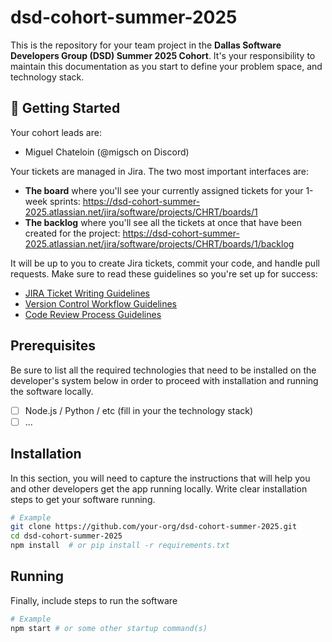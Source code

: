 # dsd-cohort-summer-2025

This is the repository for your team project in the **Dallas Software Developers Group (DSD) Summer 2025 Cohort**. It's your responsibility to maintain this documentation as you start to define your problem space, and technology stack.

## 🚀 Getting Started

Your cohort leads are:

- Miguel Chateloin (@migsch on Discord)

Your tickets are managed in Jira. The two most important interfaces are:

- **The board** where you'll see your currently assigned tickets for your 1-week sprints: https://dsd-cohort-summer-2025.atlassian.net/jira/software/projects/CHRT/boards/1
- **The backlog** where you'll see all the tickets at once that have been created for the project: https://dsd-cohort-summer-2025.atlassian.net/jira/software/projects/CHRT/boards/1/backlog 

It will be up to you to create Jira tickets, commit your code, and handle pull requests. Make sure to read these guidelines so you're set up for success:

- [JIRA Ticket Writing Guidelines](../../wiki/JIRA-Ticket-Writing-Guidelines)
- [Version Control Workflow Guidelines](../../wiki/Version-Control-Workflow-Guidelines)
- [Code Review Process Guidelines](../../wiki/Code-Review-Process-Guidelines)

## Prerequisites

Be sure to list all the required technologies that need to be installed on the developer's system below in order to proceed with installation and running the software locally.

- [ ] Node.js / Python / etc (fill in your the technology stack)
- [ ] ...

## Installation

In this section, you will need to capture the instructions that will help you and other developers get the app running locally. Write clear installation steps to get your software running.

```bash
# Example
git clone https://github.com/your-org/dsd-cohort-summer-2025.git
cd dsd-cohort-summer-2025
npm install  # or pip install -r requirements.txt
```

## Running

Finally, include steps to run the software

```bash
# Example
npm start # or some other startup command(s)
```
